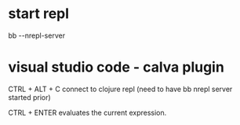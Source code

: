 # start repl

bb --nrepl-server

# visual studio code - calva plugin

CTRL + ALT + C    connect to clojure repl (need to have bb nrepl server started prior)

CTRL + ENTER    evaluates the current expression.

